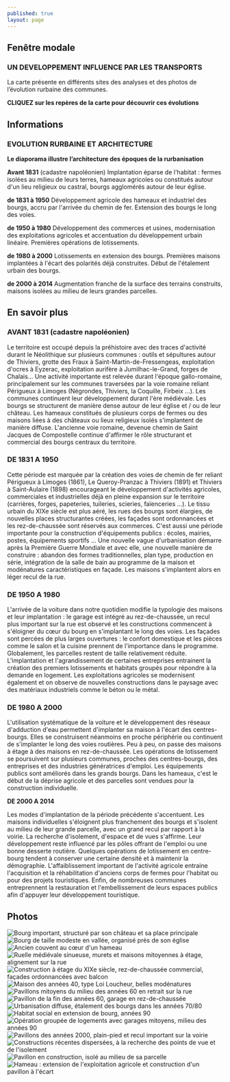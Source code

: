 ```yaml
---
published: true
layout: page
---
```


## Fenêtre modale

### UN DEVELOPPEMENT INFLUENCE PAR LES TRANSPORTS

La carte présente en différents sites des analyses et des photos de l’évolution rurbaine des communes.

**CLIQUEZ sur les repères de la carte pour découvrir ces évolutions**

## Informations

### EVOLUTION RURBAINE ET ARCHITECTURE

**Le diaporama illustre l’architecture des époques de la rurbanisation**

**Avant 1831** (cadastre napoléonien) 
Implantation éparse de l'habitat : fermes isolées au milieu de leurs terres, hameaux agricoles ou constitués autour d'un lieu religieux ou castral, bourgs agglomérés autour de leur église.

**de 1831 à 1950** 
Développement agricole des hameaux et industriel des bourgs, accru par l'arrivée du chemin de fer. Extension des bourgs le long des voies.

**de 1950 à 1980** 
Développement des commerces et usines, modernisation des exploitations agricoles et accentuation du développement urbain linéaire. Premières opérations de lotissements.

**de 1980 à 2000** 
Lotissements en extension des bourgs. Premières maisons implantées à l'écart des polarités déjà construites. Début de l'étalement urbain des bourgs.

**de 2000 à 2014** 
Augmentation franche de la surface des terrains construits, maisons isolées au milieu de leurs grandes parcelles.

## En savoir plus

### AVANT 1831 (cadastre napoléonien)

Le territoire est occupé depuis la préhistoire avec des traces d'activité durant le Néolithique sur plusieurs communes : outils et sépultures autour de Thiviers, grotte des Fraux à Saint-Martin-de-Fressengeas, exploitation d'ocres à Eyzerac, exploitation aurifère à Jumilhac-le-Grand, forges de Chalais... Une activité importante est relevée durant l'époque gallo-romaine, principalement sur les communes traversées par la voie romaine reliant Périgueux à Limoges (Négrondes, Thiviers, la Coquille, Firbeix ...). Les communes continuent leur développement durant l'ère médiévale. Les bourgs se structurent de manière dense autour de leur église et / ou de leur château. Les hameaux constitués de plusieurs corps de fermes ou des maisons liées à des châteaux ou lieux religieux isolés s'implantent de manière diffuse. L'ancienne voie romaine, devenue chemin de Saint Jacques de Compostelle continue d'affirmer le rôle structurant et commercial des bourgs centraux du territoire.

### DE 1831 A 1950

Cette période est marquée par la création des voies de chemin de fer reliant Périgueux à Limoges (1861), Le Queroy-Pranzac à Thiviers (1891) et Thiviers à Saint-Aulaire (1898) encourageant le développement d'activités agricoles, commerciales et industrielles déjà en pleine expansion sur le territoire (carrières, forges, papeteries, tuileries, scieries, faïenceries ...).
Le tissu urbain du XIXe siècle est plus aéré, les rues des bourgs sont élargies, de nouvelles places structurantes créées, les façades sont ordonnancées et les rez-de-chaussée sont réservés aux commerces. C'est aussi une période importante pour la construction d'équipements publics : écoles, mairies, postes, équipements sportifs ...
Une nouvelle vague d'urbanisation démarre après la Première Guerre Mondiale et avec elle, une nouvelle manière de construire : abandon des formes traditionnelles, plan type, production en série, intégration de la salle de bain au programme de la maison et modénatures caractéristiques en façade. Les maisons s'implantent alors en léger recul de la rue.

### DE 1950 A 1980

L'arrivée de la voiture dans notre quotidien modifie la typologie des maisons et leur implantation : le garage est intégré au rez-de-chaussée, un recul plus important sur la rue est observé et les constructions commencent à s'éloigner du cœur du bourg en s'implantant le long des voies.
Les façades sont percées de plus larges ouvertures : le confort domestique et les pièces comme le salon et la cuisine prennent de l'importance dans le programme. Globalement, les parcelles restent de taille relativement réduite. L'implantation et l'agrandissement de certaines entreprises entrainent la création des premiers lotissements et habitats groupés pour répondre à la demande en logement. Les exploitations agricoles se modernisent également et on observe de nouvelles constructions dans le paysage avec des matériaux industriels comme le béton ou le métal.

### DE 1980 A 2000

L'utilisation systématique de la voiture et le développement des réseaux d'adduction d'eau permettent d'implanter sa maison à l'écart des centres-bourgs. Elles se construisent néanmoins en proche périphérie ou continuent de s'implanter le long des voies routières. Peu à peu, on passe des maisons à étage à des maisons en rez-de-chaussée. Les opérations de lotissement se poursuivent sur plusieurs communes, proches des centres-bourgs, des entreprises et des industries génératrices d'emploi. Les équipements publics sont améliorés dans les grands bourgs. Dans les hameaux, c'est le début de la déprise agricole et des parcelles sont vendues pour la construction individuelle. 

**DE 2000 A 2014**

Les modes d'implantation de la période précédente s'accentuent. Les maisons individuelles s'éloignent plus franchement des bourgs et s'isolent au milieu de leur grande parcelle, avec un grand recul par rapport à la voirie. La recherche d'isolement, d'espace et de vues s'affirme. Leur développement reste influencé par les pôles offrant de l'emploi ou une bonne desserte routière. Quelques opérations de lotissement en centre-bourg tendent à conserver une certaine densité et à maintenir la démographie. L'affaiblissement important de l'activité agricole entraine l'acquisition et la réhabilitation d'anciens corps de fermes pour l'habitat ou pour des projets touristiques. Enfin, de nombreuses communes entreprennent la restauration et l'embellissement de leurs espaces publics afin d'appuyer leur développement touristique.

## Photos

![Bourg important, structuré par son château et sa place principale]({{site.baseurl}}/data/images/3/histoire/03_HISTOIRE_01.jpg)
![Bourg de taille modeste en vallée, organisé près de son église]({{site.baseurl}}/data/images/3/histoire/03_HISTOIRE_02.jpg)
![Ancien couvent au cœur d'un hameau]({{site.baseurl}}/data/images/3/histoire/03_HISTOIRE_03.jpg)
![Ruelle médiévale sinueuse, murets et maisons mitoyennes à étage, alignement sur la rue]({{site.baseurl}}/data/images/3/histoire/03_HISTOIRE_04.jpg)
![Construction à étage du XIXe siècle, rez-de-chaussée commercial, façades ordonnancées avec balcon]({{site.baseurl}}/data/images/3/histoire/03_HISTOIRE_05.jpg)
![Maison des années 40, type Loi Loucheur, belles modénatures]({{site.baseurl}}/data/images/3/histoire/03_HISTOIRE_06.jpg)
![Pavillons mitoyens du milieu des années 60 en retrait sur la rue]({{site.baseurl}}/data/images/3/histoire/03_HISTOIRE_07.jpg)
![Pavillon de la fin des années 60, garage en rez-de-chaussée]({{site.baseurl}}/data/images/3/histoire/03_HISTOIRE_08.jpg)
![Urbanisation diffuse, étalement des bourgs dans les années 70/80]({{site.baseurl}}/data/images/3/histoire/03_HISTOIRE_09.jpg)
![Habitat social en extension de bourg, années 90]({{site.baseurl}}/data/images/3/histoire/03_HISTOIRE_10.jpg)
![Opération groupée de logements avec garages mitoyens, milieu des années 90]({{site.baseurl}}/data/images/3/histoire/03_HISTOIRE_11.jpg)
![Pavillons des années 2000, plain-pied et recul important sur la voirie]({{site.baseurl}}/data/images/3/histoire/03_HISTOIRE_12.jpg)
![Constructions récentes dispersées, à la recherche des points de vue et de l'isolement]({{site.baseurl}}/data/images/3/histoire/03_HISTOIRE_13.jpg)
![Pavillon en construction, isolé au milieu de sa parcelle]({{site.baseurl}}/data/images/3/histoire/03_HISTOIRE_14.jpg)
![Hameau : extension de l'exploitation agricole et construction d'un pavillon à l'écart]({{site.baseurl}}/data/images/3/histoire/03_HISTOIRE_15.jpg)
